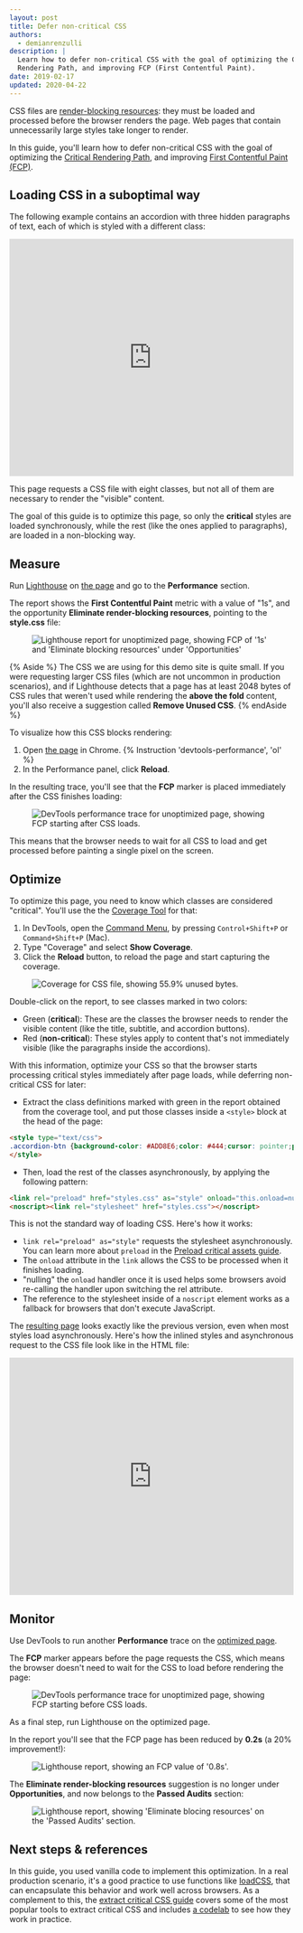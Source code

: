```yaml
---
layout: post
title: Defer non-critical CSS
authors:
  - demianrenzulli
description: |
  Learn how to defer non-critical CSS with the goal of optimizing the Critical
  Rendering Path, and improving FCP (First Contentful Paint).
date: 2019-02-17
updated: 2020-04-22
---
```


CSS files are [render-blocking resources](https://developers.google.com/web/tools/lighthouse/audits/blocking-resources):
they must be loaded and processed before the browser renders the page. Web pages that contain unnecessarily large styles
take longer to render.

In this guide, you'll learn how to defer non-critical CSS with the goal of optimizing the [Critical Rendering Path](https://developers.google.com/web/fundamentals/performance/critical-rendering-path/), and improving [First Contentful Paint (FCP)](/first-contentful-paint).

## Loading CSS in a suboptimal way

The following example contains an accordion with three hidden paragraphs of text, each of which is styled with a different class:

<div class="glitch-embed-wrap" style="height: 420px; width: 100%;">
  <iframe
    allow="geolocation; microphone; camera; midi; encrypted-media"
    src="https://glitch.com/embed/#!/embed/defer-css-unoptimized?path=index.html&previewSize=100&attributionHidden=true"
    alt="defer-css-unoptimized on Glitch"
    style="height: 100%; width: 100%; border: 0;">
  </iframe>
</div>

This page requests a CSS file with eight classes, but not all of them are
necessary to render the "visible" content.

The goal of this guide is to optimize this page, so only the **critical** styles
are loaded synchronously, while the rest (like the ones applied to paragraphs),
are loaded in a non-blocking way.

## Measure

Run [Lighthouse](/discover-performance-opportunities-with-lighthouse/#run-lighthouse-from-chrome-devtools) on [the page](https://defer-css-unoptimized.glitch.me/) and go to the **Performance** section.

The report shows the **First Contentful Paint** metric with a value of "1s", and
the opportunity **Eliminate render-blocking resources**, pointing to the
**style.css** file:

<figure class="w-figure">
  <img src="./lighthouse-unoptimized.png"
       alt="Lighthouse report for unoptimized page, showing FCP of '1s' and 'Eliminate blocking resources' under 'Opportunities'" class="screenshot">
</figure>

{% Aside %}
The CSS we are using for this demo site is quite small. If you were requesting
larger CSS files (which are not uncommon in production scenarios), and if
Lighthouse detects that a page has at least 2048&nbsp;bytes of CSS rules that
weren't used while rendering the **above the fold** content, you'll
also receive a suggestion called **Remove Unused CSS**.
{% endAside %}

To visualize how this CSS blocks rendering:

1. Open [the page](https://defer-css-unoptimized.glitch.me/) in Chrome.
{% Instruction 'devtools-performance', 'ol' %}
1. In the Performance panel, click **Reload**.

In the resulting trace, you'll see that the **FCP** marker is placed immediately
after the CSS finishes loading:

<figure>
  <img src="./cdt-perf-unoptimized.png"
       alt="DevTools performance trace for unoptimized page, showing FCP starting after CSS loads." class="w-screenshot">
</figure>

This means that the browser needs to wait for all CSS to load and get processed
before painting a single pixel on the screen.

## Optimize

To optimize this page, you need to know which classes are considered "critical".
You'll use the the [Coverage Tool](https://developers.google.com/web/updates/2017/04/devtools-release-notes#coverage) for that:

1. In DevTools, open the [Command Menu](https://developers.google.com/web/tools/chrome-devtools/ui#command-menu), by pressing `Control+Shift+P` or `Command+Shift+P` (Mac).
1. Type "Coverage" and select **Show Coverage**.
1. Click the **Reload** button, to reload the page and start capturing the
   coverage.

<figure class="w-figure">
  <img class="w-screenshot"
       src="./coverage-unoptimized.png"
       alt="Coverage for CSS file, showing 55.9% unused bytes.">
</figure>


Double-click on the report, to see classes marked in two colors:

* Green (**critical**): These are the classes the browser needs to render the
  visible content (like the title, subtitle, and accordion buttons).
* Red (**non-critical**): These styles apply to content that's not immediately
  visible (like the paragraphs inside the accordions).

With this information, optimize your CSS so that the browser starts processing
critical styles immediately after page loads, while deferring non-critical CSS
for later:

* Extract the class definitions marked with green in the report obtained from
  the coverage tool, and put those classes inside a `<style>` block at the head
  of the page:

```html
<style type="text/css">
.accordion-btn {background-color: #ADD8E6;color: #444;cursor: pointer;padding: 18px;width: 100%;border: none;text-align: left;outline: none;font-size: 15px;transition: 0.4s;}.container {padding: 0 18px;display: none;background-color: white;overflow: hidden;}h1 {word-spacing: 5px;color: blue;font-weight: bold;text-align: center;}
</style>
```

* Then, load the rest of the classes asynchronously, by applying the following pattern:

```html
<link rel="preload" href="styles.css" as="style" onload="this.onload=null;this.rel='stylesheet'">
<noscript><link rel="stylesheet" href="styles.css"></noscript>
```

This is not the standard way of loading CSS. Here's how it works:

* `link rel="preload" as="style"` requests the stylesheet asynchronously. You can learn more about `preload` in the [Preload critical assets guide](/preload-critical-assets).
* The `onload` attribute in the `link` allows the CSS to be processed when it finishes loading.
* "nulling" the `onload` handler once it is used helps some browsers avoid re-calling the handler upon switching the rel attribute.
* The reference to the stylesheet inside of a `noscript` element works as a fallback for browsers that don't execute JavaScript.

The [resulting page](https://defer-css-optimized.glitch.me/) looks exactly like the previous version, even when most styles load asynchronously. Here's how the inlined styles and asynchronous request to the CSS file look like in the HTML file:

<!-- Copy and Paste Me -->
<div class="glitch-embed-wrap" style="height: 420px; width: 100%;">
  <iframe
    allow="geolocation; microphone; camera; midi; encrypted-media"
    src="https://glitch.com/embed/#!/embed/defer-css-optimized?path=index.html&previewSize=0&attributionHidden=true"
    alt="defer-css-optimized on Glitch"
    style="height: 100%; width: 100%; border: 0;">
  </iframe>
</div>

## Monitor

Use DevTools to run another **Performance** trace on the [optimized
page](https://defer-css-optimized.glitch.me/).

The **FCP** marker appears before the page requests the CSS, which means the
browser doesn't need to wait for the CSS to load before rendering the page:

<figure class="w-figure">
  <img src="./cdt-perf-optimized.png"
       alt="DevTools performance trace for unoptimized page, showing FCP starting before CSS loads." class="w-screenshot">
</figure>

As a final step, run Lighthouse on the optimized page.

In the report you'll see that the FCP page has been reduced by **0.2s** (a 20%
improvement!):

<figure class="w-figure">
  <img src="./lighthouse-metrics-optimized.png"
       alt="Lighthouse report, showing an FCP value of '0.8s'."
       class="w-screenshot">
</figure>

The **Eliminate render-blocking resources** suggestion is no longer under
**Opportunities**, and now belongs to the **Passed Audits** section:

<figure class="w-figure">
  <img src="./lighthouse-opportunities-optimized.png"
       alt="Lighthouse report, showing 'Eliminate blocing resources' on the 'Passed Audits' section." class="w-screenshot">
</figure>

## Next steps & references

In this guide, you used vanilla code to implement this optimization. In a real
production scenario, it's a good practice to use functions like
[loadCSS](https://github.com/filamentgroup/loadCSS/blob/master/README.md), that
can encapsulate this behavior and work well across browsers. As a complement to
this, the [extract critical CSS guide](/extract-critical-css/)
covers some of the most popular tools to extract critical CSS and includes
[a codelab](/codelab-extract-and-inline-critical-css/) to see how
they work in practice.
